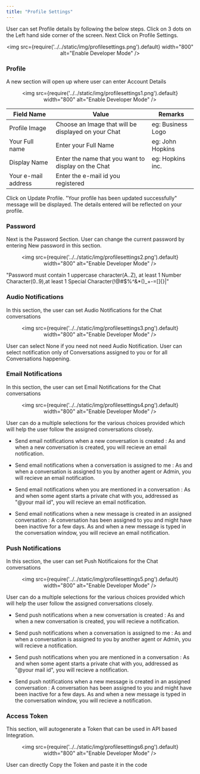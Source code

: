 ```yaml
---
title: "Profile Settings"
---
```


User can set Profile details by following the below steps.
Click on 3 dots on the Left hand side corner of the screen. Next Click on Profile Settings.

<div align="center">

<img src={require('../../static/img/profilesettings.png').default} width="800" alt="Enable Developer Mode" />

</div>  

### Profile  
A new section will open up where user can enter Account Details

<div align="center">

<img src={require('../../static/img/profilesettings1.png').default} width="800" alt="Enable Developer Mode" />

</div>

| Field Name           | Value                                                 | Remarks           |
|----------------------|-------------------------------------------------------|-------------------|
| Profile Image        | Choose an Image that will be  displayed on your Chat  | eg: Business Logo |
| Your Full name       | Enter your Full Name                                  | eg: John Hopkins  |
| Display Name         | Enter the name that you want to display on the Chat   | eg: Hopkins inc.  |
| Your e-mail  address | Enter the e-mail id you  registered                   |                   |

Click on Update Profile. "Your profile has been updated successfully" message will be displayed. The details entered will be reflected on your profile.  

### Password
Next is the Password Section. User can change the current password by entering New password in this section.

<div align="center">

<img src={require('../../static/img/profilesettings2.png').default} width="800" alt="Enable Developer Mode" />

</div>  

"Password must contain 1 uppercase character(A..Z), at least 1 Number Character(0..9),at least 1 Special  Character(!@#$%^&*()_+-=[]{}\|"  

### Audio Notifications
In this section, the user can set Audio Notifications for the Chat conversations

<div align="center">

<img src={require('../../static/img/profilesettings3.png').default} width="800" alt="Enable Developer Mode" />

</div>

User can select None if you need not need Audio Notification.
User can select notification only of Conversations assigned to you or for all Conversations happening.

### Email Notifications
In this section, the user can set Email Notifications for the Chat conversations

<div align="center">

<img src={require('../../static/img/profilesettings4.png').default} width="800" alt="Enable Developer Mode" />

</div>

User can do a multiple selections for the various choices provided which will help the user follow the assigned conversations closely.  

- Send email notifications when a new conversation is created : As and when a new conversation is created, you will recieve an email notification.  

- Send email notifications when a conversation is assigned to me : As and when a conversation is assigned to you by another agent or Admin, you will recieve an email notification.  

- Send email notifications when you are mentioned in a conversation : As and when some agent starts a private chat with you, addressed as "@your mail id", you will recieve an email notification.  

- Send email notifications when a new message is created in an assigned conversation : A conversation has been assigned to you and might have been inactive for a few days. As and when a new message is typed in the conversation window, you will recieve an email notification.


### Push Notifications
In this section, the user can set Push Notificaions for the Chat conversations

<div align="center">

<img src={require('../../static/img/profilesettings5.png').default} width="800" alt="Enable Developer Mode" />

</div>

User can do a multiple selections for the various choices provided which will help the user follow the assigned conversations closely.  

- Send push notifications when a new conversation is created : As and when a new conversation is created, you will recieve a notification.  

- Send push notifications when a conversation is assigned to me : As and when a conversation is assigned to you by another agent or Admin, you will recieve a notification.  

- Send push notifications when you are mentioned in a conversation : As and when some agent starts a private chat with you, addressed as "@your mail id", you will recieve a notification.  

- Send push notifications when a new message is created in an assigned conversation : A conversation has been assigned to you and might have been inactive for a few days. As and when a new message is typed in the conversation window, you will recieve a notification.


### Access Token

This section, will autogenerate a Token that can be used in API based Integration.

<div align="center">

<img src={require('../../static/img/profilesettings6.png').default} width="800" alt="Enable Developer Mode" />

</div>

User can directly Copy the Token and paste it in the code
